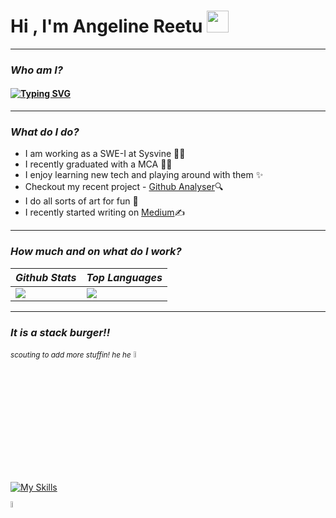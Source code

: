 <h1>Hi , I'm Angeline Reetu <img src="https://media.giphy.com/media/hvRJCLFzcasrR4ia7z/giphy.gif" width="35"></h1>
<hr/>
<h3><b><i>Who am I?</b></i></h3>
<h4>
<a href="https://git.io/typing-svg"><img src="https://readme-typing-svg.herokuapp.com?font=Fira+Code&pause=1000&width=435&lines=Early+SWE+w+big+dreams" alt="Typing SVG" /></a>
</h4>
<hr/>
<h3><b><i>What do I do?</b></i></h3>
<ul>
<li>I am working as a SWE-I at Sysvine 👩‍💻</li>
<li>I recently graduated with a MCA 👩‍🎓</li>
<li>I enjoy learning new tech and playing around with them ✨</li>
<li>Checkout my recent project - <a href="https://github.com/AngelineReetuA/github-analyser">Github Analyser</a>🔍</li>
<li>I do all sorts of art for fun 🎨</li>
<li>I recently started writing on <a href="https://medium.com/@angelinereetu">Medium</a>✍️</li>
</ul>
<hr/>
<h3><b><i>How much and on what do I work?</b></i></h3>

|_**Github Stats**_|_**Top Languages**_|
|-----------|-------------|
|<img src="https://github-readme-stats.vercel.app/api?username=angelinereetua&show_icons=true&theme=aura"/>|<img src="https://github-readme-stats.vercel.app/api/top-langs/?username=angelinereetua&theme=aura&hide=CSS,HTML"/>|
<hr/>
<h3><b><i>It is a stack burger!!</b></i></h3>
<i><small>scouting to add more stuffin! he he</small></i>
<img style="height:5%; width:5%" src="https://cdn2.iconfinder.com/data/icons/burger-element-food/500/nim138_36_fresh_top_bun_food_kitchen_bread-512.png" />

[![My Skills](https://skillicons.dev/icons?i=html,react,vue,express,css,vuetify,bootstrap,materialui,mongodb,mysql,git&perline=1)](https://skillicons.dev)

<img style="height:5%; width:5%" src="https://cdn2.iconfinder.com/data/icons/burger-5/500/vab605_34_fresh_bun_burger_isometric_cartoon_logo_retro-512.png" />

